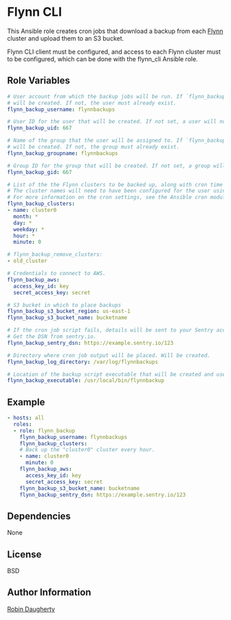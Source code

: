 # Flynn CLI

This Ansible role creates cron jobs that download a backup from each [Flynn](https://flynn.io) cluster and upload them to an S3 bucket.

Flynn CLI client must be configured, and access to each Flynn cluster must to be configured, which can be done with the flynn_cli Ansible role.

## Role Variables

```yml
# User account from which the backup jobs will be run. If `flynn_backup_uid` is set, this user
# will be created. If not, the user must already exist.
flynn_backup_username: flynnbackups

# User ID for the user that will be created. If not set, a user will not be created.
flynn_backup_uid: 667

# Name of the group that the user will be assigned to. If `flynn_backup_gid` is set, the group
# will be created. If not, the group must already exist.
flynn_backup_groupname: flynnbackups

# Group ID for the group that will be created. If not set, a group will not be created.
flynn_backup_gid: 667

# List of the the Flynn clusters to be backed up, along with cron time settings for the backup.
# The cluster names will need to have been configured for the user using the flynn_cli role.
# For more information on the cron settings, see the Ansible cron module.
flynn_backup_clusters:
- name: cluster0
  month: *
  day: *
  weekday: *
  hour: *
  minute: 0

# flynn_backup_remove_clusters:
- old_cluster

# Credentials to connect to AWS.
flynn_backup_aws:
  access_key_id: key
  secret_access_key: secret

# S3 bucket in which to place backups
flynn_backup_s3_bucket_region: us-east-1
flynn_backup_s3_bucket_name: bucketname

# If the cron job script fails, details will be sent to your Sentry account.
# Get the DSN from sentry.io.
flynn_backup_sentry_dsn: https://example.sentry.io/123

# Directory where cron job output will be placed. Will be created.
flynn_backup_log_directory: /var/log/flynnbackups

# Location of the backup script executable that will be created and used by cron jobs.
flynn_backup_executable: /usr/local/bin/flynnbackup
```

## Example

```yml
- hosts: all
  roles:
  - role: flynn_backup
    flynn_backup_username: flynnbackups
    flynn_backup_clusters:
    # Back up the "cluster0" cluster every hour.
    - name: cluster0
      minute: 0
    flynn_backup_aws:
      access_key_id: key
      secret_access_key: secret
    flynn_backup_s3_bucket_name: bucketname
    flynn_backup_sentry_dsn: https://example.sentry.io/123
```

## Dependencies

None

## License

BSD

## Author Information

[Robin Daugherty](https://github.com/RobinDaugherty)
